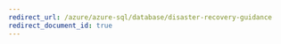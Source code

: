 ```yaml
---
redirect_url: /azure/azure-sql/database/disaster-recovery-guidance
redirect_document_id: true
---
```

